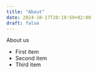 ```yaml
---
title: "About"
date: 2024-10-17T20:19:59+02:00
draft: false
---
```


About us

- First item
- Second item
- Third item